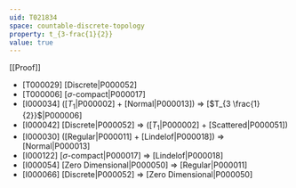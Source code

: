 ```yaml
---
uid: T021834
space: countable-discrete-topology
property: t_{3-frac{1}{2}}
value: true
---
```

[[Proof]]

* [T000029] [Discrete|P000052]
* [T000006] [$\sigma$-compact|P000017]
* [I000034] ([$T_1$|P000002] + [Normal|P000013]) => [$T_{3 \frac{1}{2}}$|P000006]
* [I000042] [Discrete|P000052] => ([$T_1$|P000002] + [Scattered|P000051])
* [I000030] ([Regular|P000011] + [Lindelof|P000018]) => [Normal|P000013]
* [I000122] [$\sigma$-compact|P000017] => [Lindelof|P000018]
* [I000054] [Zero Dimensional|P000050] => [Regular|P000011]
* [I000066] [Discrete|P000052] => [Zero Dimensional|P000050]

